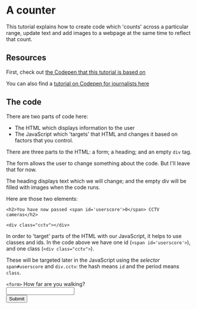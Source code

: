 # A counter

This tutorial explains how to create code which 'counts' across a particular range, update text and add images to a webpage at the same time to reflect that count.

## Resources

First, check out [the Codepen that this tutorial is based on](http://codepen.io/paulbradshaw/pen/MyJLQy)

You can also find a [tutorial on Codepen for journalists here](https://docs.google.com/document/d/1EV_VxgCCH_czuaYoretoy_gUaO9pP4BwcSpiRRANbZQ/pub)

## The code

There are two parts of code here:

* The HTML which displays information to the user
* The JavaScript which 'targets' that HTML and changes it based on factors that you control.

There are three parts to the HTML: a form; a heading; and an empty `div` tag.

The form allows the user to change something about the code. But I'll leave that for now.

The heading displays text which we will change; and the empty div will be filled with images when the code runs.

Here are those two elements:

`<h2>You have now passed <span id='userscore'>0</span> CCTV cameras</h2>`

`<div class="cctv"></div>`

In order to 'target' parts of the HTML with our JavaScript, it helps to use classes and ids. In the code above we have one id (`<span id='userscore'>`), and one class (`<div class="cctv">`).

These will be targeted later in the JavaScript using the *selector* `span#userscore` and `div.cctv`: the hash means `id` and the period means `class`. 







`<form>`
  How far are you walking?<br />
  <input type="text" name="number" class="grabme"><br />
  <input type="submit" value="Submit">
</form>

